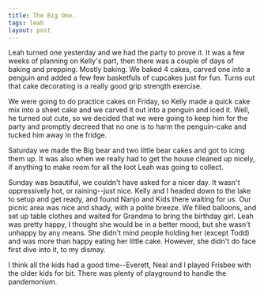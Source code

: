 ```yaml
---
title: The Big One.
tags: leah
layout: post
---
```

Leah turned one yesterday and we had the party to prove it.  It was a few weeks of planning on Kelly's part, then there was a couple of days of baking and prepping.  Mostly baking. We baked 4 cakes, carved one into a penguin and added a few few basketfuls of cupcakes just for fun.  Turns out that cake decorating is a really good grip strength exercise. 



We were going to do practice cakes on Friday, so Kelly made a quick cake mix into a sheet cake and we carved it out into a penguin and iced it.  Well, he turned out cute, so we decided that we were going to keep him for the party and promptly decreed that no one is to harm the penguin-cake and tucked him away in the fridge. 



Saturday we made the Big bear and two little bear cakes and got to icing them up.  It was also when we really had to get the house cleaned up nicely, if anything to make room for all the loot Leah was going to collect. 



Sunday was beautiful, we couldn't have asked for a nicer day.  It wasn't oppressively hot, or raining--just nice.  Kelly and I headed down to the lake to setup and get ready, and found Nanjo and Kids there waiting for us. Our picnic area was nice and shady, with a polite breeze.  We filled balloons, and set up table clothes and waited for Grandma to bring the birthday girl. Leah was pretty happy, I thought she would be in a better mood, but she wasn't unhappy by any means.  She didn't mind people holding her (except Todd) and was more than happy eating her little cake.  However, she didn't do face first dive into it, to my dismay.



I think all the kids had a good time--Everett, Neal and I played Frisbee with the older kids for bit.  There was plenty of playground to handle the pandemonium.
